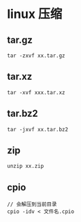 # linux 压缩



## tar.gz

```shell
tar -zxvf xx.tar.gz
```



## tar.xz

```shell
tar -xvf xxx.tar.xz
```





## tar.bz2

```shell
tar -jxvf xx.tar.bz2
```



## zip

```shell
unzip xx.zip
```



## cpio

```shell
// 会解压到当前目录
cpio -idv < 文件名.cpio
```

